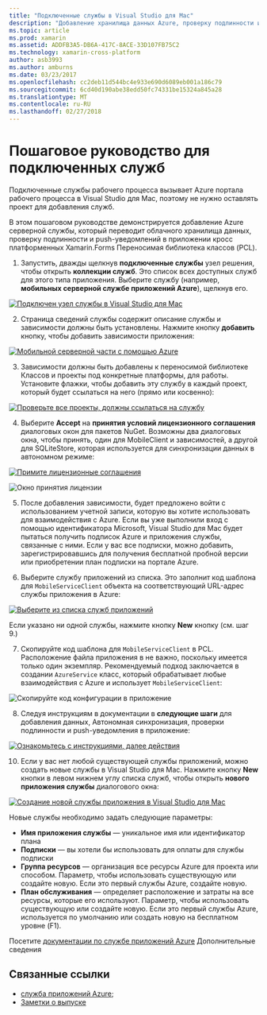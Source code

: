 ```yaml
---
title: "Подключенные службы в Visual Studio для Mac"
description: "Добавление хранилища данных Azure, проверку подлинности и push-уведомлений в мобильные приложения из среды Visual Studio для Mac"
ms.topic: article
ms.prod: xamarin
ms.assetid: ADDFB3A5-DB6A-417C-8ACE-33D107FB75C2
ms.technology: xamarin-cross-platform
author: asb3993
ms.author: amburns
ms.date: 03/23/2017
ms.openlocfilehash: cc2deb11d544bc4e933e690d6089eb001a186c79
ms.sourcegitcommit: 6cd40d190abe38edd50fc74331be15324a845a28
ms.translationtype: MT
ms.contentlocale: ru-RU
ms.lasthandoff: 02/27/2018
---
```

# <a name="connected-services-walkthrough"></a>Пошаговое руководство для подключенных служб

Подключенные службы рабочего процесса вызывает Azure портала рабочего процесса в Visual Studio для Mac, поэтому не нужно оставлять проект для добавления служб.

В этом пошаговом руководстве демонстрируется добавление Azure серверной службы, который переводит облачного хранилища данных, проверку подлинности и push-уведомлений в приложении кросс платформенных Xamarin.Forms Переносимая библиотека классов (PCL).


1.  Запустить, дважды щелкнув **подключенные службы** узел решения, чтобы открыть **коллекции служб**.
  Это список всех доступных служб для этого типа приложения. Выберите службу (например, **мобильных серверной службе приложений Azure**), щелкнув его.

  [ ![](connected-services-images/image001-sml.png "Подключен узел службы в Visual Studio для Mac")](connected-services-images/image001.png)

2. Страница сведений службы содержит описание службы и зависимости должны быть установлены.
  Нажмите кнопку **добавить** кнопку, чтобы добавить зависимости приложения:

  [ ![](connected-services-images/image002-sml.png "Мобильной серверной части с помощью Azure")](connected-services-images/image002.png)

3. Зависимости должны быть добавлены к переносимой библиотеке Классов и проекты под конкретные платформы, для работы.
  Установите флажки, чтобы добавить эту службу в каждый проект, который будет ссылаться на него (прямо или косвенно):

  [ ![](connected-services-images/image003-sml.png "Проверьте все проекты, должны ссылаться на службу")](connected-services-images/image003.png)

4. Выберите **Accept** на **принятия условий лицензионного соглашения** диалоговых окон для пакетов NuGet.
  Возможны два диалоговых окна, чтобы принять, один для MobileClient и зависимостей, а другой для SQLiteStore, которая используется для синхронизации данных в автономном режиме:

  [ ![](connected-services-images/image004-sml.png "Примите лицензионные соглашения")](connected-services-images/image004.png)

  ![](connected-services-images/image005.png "Окно принятия лицензии")

5. После добавления зависимости, будет предложено войти с использованием учетной записи, которую вы хотите использовать для взаимодействия с Azure.
  Если вы уже выполнили вход с помощью идентификатора Microsoft, Visual Studio для Mac будет пытаться получить подписок Azure и приложения службы, связанные с ними. Если у вас все подписки, можно добавить, зарегистрировавшись для получения бесплатной пробной версии или приобретении план подписки на портале Azure.

6. Выберите службу приложений из списка. Это заполнит код шаблона для `MobileServiceClient` объекта на соответствующий URL-адрес службы приложения в Azure:

  [ ![](connected-services-images/image006-sml.png "Выберите из списка служб приложений")](connected-services-images/image006.png)

  Если указано ни одной службы, нажмите кнопку **New** кнопку (см. шаг 9.)

7. Скопируйте код шаблона для `MobileServiceClient` в PCL. Расположение файла приложения в не важно, поскольку имеется только один экземпляр.
  Рекомендуемый подход заключается в создании `AzureService` класс, который обрабатывает любые взаимодействия с Azure и использует `MobileServiceClient`:

  ![](connected-services-images/image007.png "Скопируйте код конфигурации в приложение")

8. Следуя инструкциям в документации в **следующие шаги** для добавления данных, Автономная синхронизация, проверки подлинности и push-уведомления в приложение:

  [ ![](connected-services-images/image008-sml.png "Ознакомьтесь с инструкциями, далее действия")](connected-services-images/image008.png)

10. Если у вас нет любой существующей службы приложений, можно создать новые службы в Visual Studio для Mac.
  Нажмите кнопку **New** кнопки в левом нижнем углу списка служб, чтобы открыть **нового приложения службы** диалогового окна:

  [ ![](connected-services-images/image009-sml.png "Создание новой службы приложения в Visual Studio для Mac")](connected-services-images/image009.png)

Новые службы необходимо задать следующие параметры:

-   **Имя приложения службы** — уникальное имя или идентификатор плана
-   **Подписки** — вы хотели бы использовать для оплаты для службы подписки
-   **Группа ресурсов** — организация все ресурсы Azure для проекта или способом. Параметр, чтобы использовать существующую или создайте новую. Если это первый службы Azure, создайте новую.
-   **План обслуживания** — определяет расположение и затраты на все ресурсы, которые его используют. Параметр, чтобы использовать существующую или создайте новую. Если это первый службы Azure, используется по умолчанию или создать новую на бесплатном уровне (F1).

Посетите [документации по службе приложений Azure](https://docs.microsoft.com/azure/app-service/) Дополнительные сведения


## <a name="related-links"></a>Связанные ссылки

- [служба приложений Azure](https://docs.microsoft.com/en-us/azure/app-service/);
- [Заметки о выпуске](https://developer.xamarin.com/releases/studio/xamarin.studio_6.2/xamarin.studio_6.2/#Connected_Services)
